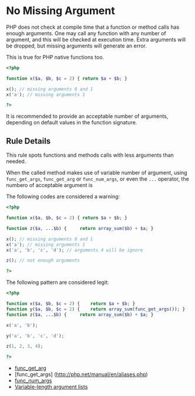 <!-- Good Practices -->
# No Missing Argument

PHP does not check at compile time that a function or method calls has enough arguments. One may call any function with any number of argument, and this will be checked at execution time. Extra arguments will be dropped, but missing arguments will generate an error. 

This is true for PHP native functions too.

```php
<?php

function x($a, $b, $c = 2) { return $a + $b; }

x(); // missing arguments 0 and 1
x('a'); // missing arguments 1 

?>
```

It is recommended to provide an acceptable number of arguments, depending on default values in the function signature.


## Rule Details

This rule spots functions and methods calls with less arguments than needed. 

When the called method makes use of variable number of argument, using `func_get_args`, `func_get_arg` or `func_num_args`, or even the `...` operator, the numbero of acceptable argument is 

The following codes are considered a warning:

```php
<?php

function x($a, $b, $c = 2) { return $a + $b; }

function z($a, ...$b) { 	return array_sum($b) + $a; }

x(); // missing arguments 0 and 1
x('a'); // missing arguments 1 
x('a', 'b', 'c', 'd'); // arguments 4 will be ignore 

z(); // not enough arguments

?>
```

The following pattern are considered legit:

```php
<?php

function x($a, $b, $c = 2) { 	return $a + $b; }
function y($a, $b, $c = 2) { 	return array_sum(func_get_args()); }
function z($a, ...$b) { 	return array_sum($b) + $a; }

x('a', 'b'); 

y('a', 'b', 'c', 'd'); 

z(1, 2, 3, 4); 

?>
```


<!--
## When Not To Use It



## Further Reading 
-->
* [func_get_arg](http://php.net/manual/en/function.func-get-arg.php)
* [func_get_args] (http://php.net/manual/en/aliases.php)
* [func_num_args](http://php.net/manual/en/function.func-num-args.php)
* [Variable-length argument lists](http://php.net/manual/en/functions.arguments.php#functions.variable-arg-list)
